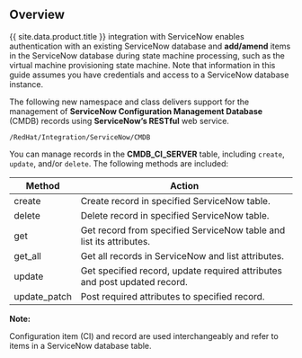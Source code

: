 ## Overview

{{ site.data.product.title }} integration with ServiceNow enables authentication with
an existing ServiceNow database and **add/amend** items in the
ServiceNow database during state machine processing, such as the virtual
machine provisioning state machine. Note that information in this guide
assumes you have credentials and access to a ServiceNow database
instance.

The following new namespace and class delivers support for the
management of **ServiceNow Configuration Management Database** (CMDB)
records using **ServiceNow’s RESTful** web service.

    /RedHat/Integration/ServiceNow/CMDB

You can manage records in the **CMDB\_CI\_SERVER** table, including
`create`, `update`, and/or `delete`. The following methods are included:

| Method        | Action                                                                    |
| ------------- | ------------------------------------------------------------------------- |
| create        | Create record in specified ServiceNow table.                              |
| delete        | Delete record in specified ServiceNow table.                              |
| get           | Get record from specified ServiceNow table and list its attributes.       |
| get\_all      | Get all records in ServiceNow and list attributes.                        |
| update        | Get specified record, update required attributes and post updated record. |
| update\_patch | Post required attributes to specified record.                             |

**Note:**

Configuration item (CI) and record are used interchangeably and refer to
items in a ServiceNow database table.

</div>
